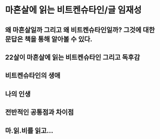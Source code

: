 # 마흔살에 읽는 비트켄슈타인/글 임재성
## 왜 마흔살일까 그리고 왜 비트켄슈타인일까? 그것에 대한 문답은 책을 통해 알아볼 수 있다.

## 22살이 마흔살에 읽는 비트켄슈타인 그리고 독후감

## 비트켄슈타인의 생애

## 나의 인생

## 전반적인 공통점과 차이점

## 마.읽.비를 읽고...
